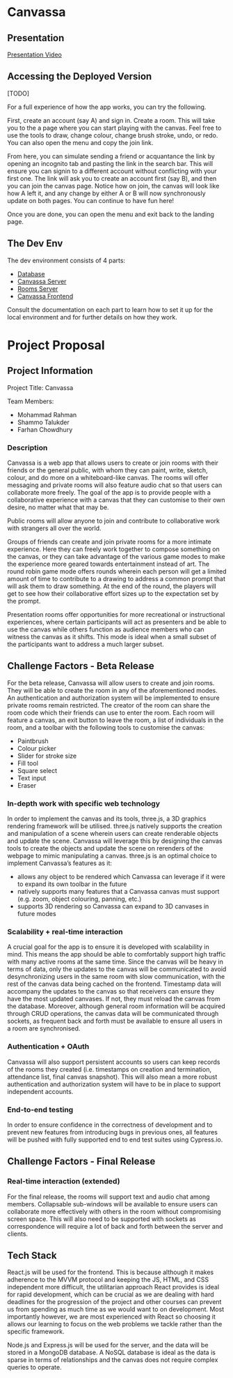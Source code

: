 # Canvassa

## Presentation

[Presentation Video](https://youtu.be/MKy910K6rUg)

## Accessing the Deployed Version

[TODO]

For a full experience of how the app works, you can try the following.

First, create an account (say A) and sign in. Create a room. This will take you to the a page where you can start playing with the canvas. Feel free to use the tools to draw, change colour, change brush stroke, undo, or redo. You can also open the menu and copy the join link.

From here, you can simulate sending a friend or acquantance the link by opening an incognito tab and pasting the link in the search bar. This will ensure you can signin to a different account without conflicting with your first one. The link will ask you to create an account first (say B), and then you can join the canvas page. Notice how on join, the canvas will look like how A left it, and any change by either A or B will now synchronously update on both pages. You can continue to have fun here!

Once you are done, you can open the menu and exit back to the landing page.

## The Dev Env

The dev environment consists of 4 parts:
- [Database](./doc/Database.md)
- [Canvassa Server](./doc/Backend.md)
- [Rooms Server](./doc/roomserver.md)
- [Canvassa Frontend](./doc/Frontend.md)

Consult the documentation on each part to learn how to set it up for the local environment and for further details on how they work.

# Project Proposal

## Project Information

Project Title: Canvassa

Team Members:

- Mohammad Rahman
- Shammo Talukder
- Farhan Chowdhury

### Description

Canvassa is a web app that allows users to create or join rooms with their friends or the general public, with whom they can paint, write, sketch, colour, and do more on a whiteboard-like canvas. The rooms will offer messaging and private rooms will also feature audio chat so that users can collaborate more freely. The goal of the app is to provide people with a collaborative experience with a canvas that they can customise to their own desire, no matter what that may be.

Public rooms will allow anyone to join and contribute to collaborative work with strangers all over the world.

Groups of friends can create and join private rooms for a more intimate experience. Here they can freely work together to compose something on the canvas, or they can take advantage of the various game modes to make the experience more geared towards entertainment instead of art. The round robin game mode offers rounds wherein each person will get a limited amount of time to contribute to a drawing to address a common prompt that will ask them to draw something. At the end of the round, the players will get to see how their collaborative effort sizes up to the expectation set by the prompt.

Presentation rooms offer opportunities for more recreational or instructional experiences, where certain participants will act as presenters and be able to use the canvas while others function as audience members who can witness the canvas as it shifts. This mode is ideal when a small subset of the participants want to address a much larger subset.

## Challenge Factors - Beta Release

For the beta release, Canvassa will allow users to create and join rooms. They will be able to create the room in any of the aforementioned modes. An authentication and authorization system will be implemented to ensure private rooms remain restricted. The creator of the room can share the room code which their friends can use to enter the room. Each room will feature a canvas, an exit button to leave the room, a list of individuals in the room, and a toolbar with the following tools to customise the canvas:

- Paintbrush
- Colour picker
- Slider for stroke size
- Fill tool
- Square select
- Text input
- Eraser

### In-depth work with specific web technology

In order to implement the canvas and its tools, three.js, a 3D graphics rendering framework will be utilised. three.js natively supports the creation and manipulation of a scene wherein users can create renderable objects and update the scene. Canvassa will leverage this by designing the canvas tools to create the objects and update the scene on rerenders of the webpage to mimic manipulating a canvas. three.js is an optimal choice to implement Canvassa’s features as it:

- allows any object to be rendered which Canvassa can leverage if it were to expand its own toolbar in the future
- natively supports many features that a Canvassa canvas must support (e.g. zoom, object colouring, panning, etc.)
- supports 3D rendering so Canvassa can expand to 3D canvases in future modes

### Scalability + real-time interaction

A crucial goal for the app is to ensure it is developed with scalability in mind. This means the app should be able to comfortably support high traffic with many active rooms at the same time. Since the canvas will be heavy in terms of data, only the updates to the canvas will be communicated to avoid desynchronizing users in the same room with slow communication, with the rest of the canvas data being cached on the frontend. Timestamp data will accompany the updates to the canvas so that receivers can ensure they have the most updated canvases. If not, they must reload the canvas from the database. Moreover, although general room information will be acquired through CRUD operations, the canvas data will be communicated through sockets, as frequent back and forth must be available to ensure all users in a room are synchronised.

### Authentication + OAuth

Canvassa will also support persistent accounts so users can keep records of the rooms they created (i.e. timestamps on creation and termination, attendance list, final canvas snapshot). This will also mean a more robust authentication and authorization system will have to be in place to support independent accounts.

### End-to-end testing

In order to ensure confidence in the correctness of development and to prevent new features from introducing bugs in previous ones, all features will be pushed with fully supported end to end test suites using Cypress.io.

## Challenge Factors - Final Release

### Real-time interaction (extended)

For the final release, the rooms will support text and audio chat among members. Collapsable sub-windows will be available to ensure users can collaborate more effectively with others in the room without compromising screen space. This will also need to be supported with sockets as correspondence will require a lot of back and forth between the server and clients.

## Tech Stack

React.js will be used for the frontend. This is because although it makes adherence to the MVVM protocol and keeping the JS, HTML, and CSS independent more difficult, the utilitarian approach React provides is ideal for rapid development, which can be crucial as we are dealing with hard deadlines for the progression of the project and other courses can prevent us from spending as much time as we would want to on development. Most importantly however, we are most experienced with React so choosing it allows our learning to focus on the web problems we tackle rather than the specific framework.

Node.js and Express.js will be used for the server, and the data will be stored in a MongoDB database. A NoSQL database is ideal as the data is sparse in terms of relationships and the canvas does not require complex queries to operate.
